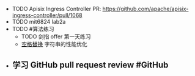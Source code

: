 - TODO Apisix Ingress Controller PR: https://github.com/apache/apisix-ingress-controller/pull/1068
- TODO mit6824 lab2a
- TODO #算法练习
	- TODO 剑指 offer 第一天练习
	- [空格替换](https://leetcode.cn/problems/ti-huan-kong-ge-lcof/) 字符串的性能优化
- 学习 GitHub pull request review #GitHub
	-